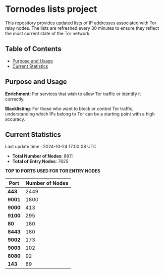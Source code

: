 # Tornodes lists project

This repository provides updated lists of IP addresses associated with Tor relay nodes. The lists are refreshed every 30 minutes to ensure they reflect the most current state of the Tor network.

## Table of Contents

- [Purpose and Usage](#purpose-and-usage)
- [Current Statistics](#current-statistics)


## Purpose and Usage

**Enrichment**: For services that wish to allow Tor traffic or identify it correctly.

**Blacklisting**: For those who want to block or control Tor traffic, understanding which IPs belong to Tor can be a starting point with a high accuracy.

## Current Statistics

Last update time : 2024-10-24 17:00:08 UTC

- **Total Number of Nodes**: 8811
- **Total of Entry Nodes**: 7625

**TOP 10 PORTS USED FOR TOR ENTRY NODES**

| **Port** | **Number of Nodes** |
|------|-----------------|
| **443**   | 2449  |
| **9001**   | 1800  |
| **9000**   | 413  |
| **9100**   | 295  |
| **80**   | 180  |
| **8443**   | 180  |
| **9002**   | 173  |
| **9003**   | 102  |
| **8080**   | 92  |
| **143**   | 89  |

